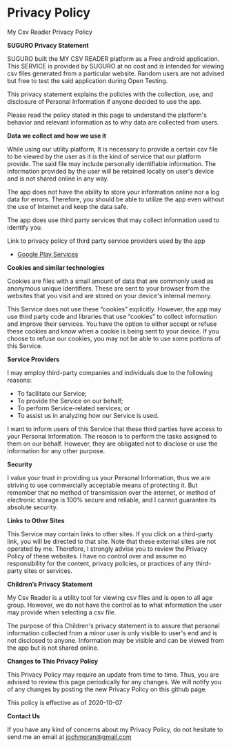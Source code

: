 # Privacy Policy
My Csv Reader Privacy Policy

**SUGURO Privacy Statement**

SUGURO built the MY CSV READER platform as a Free android application. This SERVICE is provided by SUGURO at no cost and is intended for viewing csv files generated from a particular website. Random users are not advised but free to test the said application during Open Testing.

This privacy statement explains the policies with the collection, use, and disclosure of Personal Information if anyone decided to use the app.

Please read the policy stated in this page to understand the platform's behavior and relevant information as to why data are collected from users.

**Data we collect and how we use it**

While using our utility platform, It is necessary to provide a certain csv file to be viewed by the user as it is the kind of service that our platform provide. The said file may include personally identifiable information. The information provided by the user will be retained locally on user's device and is not shared online in any way. 

The app does not have the ability to store your information online nor a log data for errors. Therefore, you should be able to utilize the app even without the use of Internet and keep the data safe.

The app does use third party services that may collect information used to identify you.

Link to privacy policy of third party service providers used by the app

*   [Google Play Services](https://www.google.com/policies/privacy/)

**Cookies and similar technologies**

Cookies are files with a small amount of data that are commonly used as anonymous unique identifiers. These are sent to your browser from the websites that you visit and are stored on your device's internal memory.

This Service does not use these “cookies” explicitly. However, the app may use third party code and libraries that use “cookies” to collect information and improve their services. You have the option to either accept or refuse these cookies and know when a cookie is being sent to your device. If you choose to refuse our cookies, you may not be able to use some portions of this Service.

**Service Providers**

I may employ third-party companies and individuals due to the following reasons:

*   To facilitate our Service;
*   To provide the Service on our behalf;
*   To perform Service-related services; or
*   To assist us in analyzing how our Service is used.

I want to inform users of this Service that these third parties have access to your Personal Information. The reason is to perform the tasks assigned to them on our behalf. However, they are obligated not to disclose or use the information for any other purpose.

**Security**

I value your trust in providing us your Personal Information, thus we are striving to use commercially acceptable means of protecting it. But remember that no method of transmission over the internet, or method of electronic storage is 100% secure and reliable, and I cannot guarantee its absolute security.

**Links to Other Sites**

This Service may contain links to other sites. If you click on a third-party link, you will be directed to that site. Note that these external sites are not operated by me. Therefore, I strongly advise you to review the Privacy Policy of these websites. I have no control over and assume no responsibility for the content, privacy policies, or practices of any third-party sites or services.

**Children’s Privacy Statement**

My Csv Reader is a utility tool for viewing csv files and is open to all age group. However, we do not have the control as to what information the user may provide when selecting a csv file. 

The purpose of this Children's privacy statement is to assure that personal information collected from a minor user is only visible to user's end and is not disclosed to anyone. Information may be visible and can be viewed from the app but is not shared online.

**Changes to This Privacy Policy**

This Privacy Policy may require an update from time to time. Thus, you are advised to review this page periodically for any changes. We will notify you of any changes by posting the new Privacy Policy on this github page.

This policy is effective as of 2020-10-07

**Contact Us**

If you have any kind of concerns about my Privacy Policy, do not hesitate to send me an email at jochmoran@gmail.com
